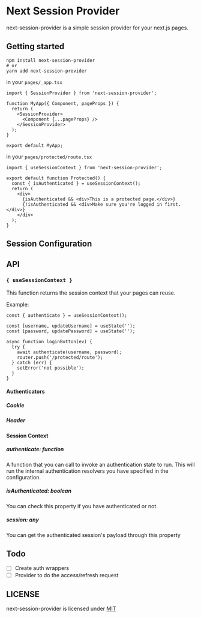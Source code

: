 # Next Session Provider

next-session-provider is a simple session provider for your next.js pages.

## Getting started

```shell script
npm install next-session-provider
# or
yarn add next-session-provider
```

in your `pages/_app.tsx`

```tsx
import { SessionProvider } from 'next-session-provider';

function MyApp({ Component, pageProps }) {
  return (
    <SessionProvider>
      <Component {...pageProps} />
    </SessionProvider>
  );
}

export default MyApp;
```

in your `pages/protected/route.tsx`

```tsx
import { useSessionContext } from 'next-session-provider';

export default function Protected() {
  const { isAuthenticated } = useSessionContext();
  return (
    <div>
      {isAuthenticated && <div>This is a protected page.</div>}
      {!isAuthenticated && <div>Make sure you're logged in first.</div>}
    </div>
  );
}
```

## Session Configuration

## API

### `{ useSessionContext }`

This function returns the session context that your pages can reuse.

Example:

```tsx
const { authenticate } = useSessionContext();

const [username, updateUsername] = useState('');
const [password, updatePassword] = useState('');

async function loginButton(ev) {
  try {
    await authenticate(username, password);
    router.push('/protected/route');
  } catch (err) {
    setError('not possible');
  }
}
```

#### Authenticators

##### Cookie

##### Header

#### Session Context

##### authenticate: function

A function that you can call to invoke an authentication state to run. This will run the internal authentication resolvers
you have specified in the configuration.

##### isAuthenticated: boolean

You can check this property if you have authenticated or not.

##### session: any

You can get the authenticated session's payload through this property

## Todo

- [ ] Create auth wrappers
- [ ] Provider to do the access/refresh request

## LICENSE

next-session-provider is licensed under [MIT](LICENSE)
